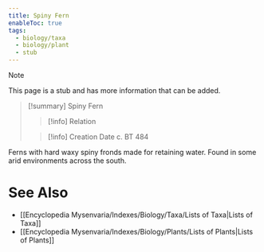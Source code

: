 ```yaml
---
title: Spiny Fern
enableToc: true
tags:
  - biology/taxa
  - biology/plant
  - stub
---
```


> [!note]
> This page is a stub and has more information that can be added.

> [!summary] Spiny Fern
> > [!info] Relation
>
> > [!info] Creation Date
> > c. BT 484

Ferns with hard waxy spiny fronds made for retaining water. Found in some arid environments across the south.

# See Also
- [[Encyclopedia Mysenvaria/Indexes/Biology/Taxa/Lists of Taxa|Lists of Taxa]]
- [[Encyclopedia Mysenvaria/Indexes/Biology/Plants/Lists of Plants|Lists of Plants]]
